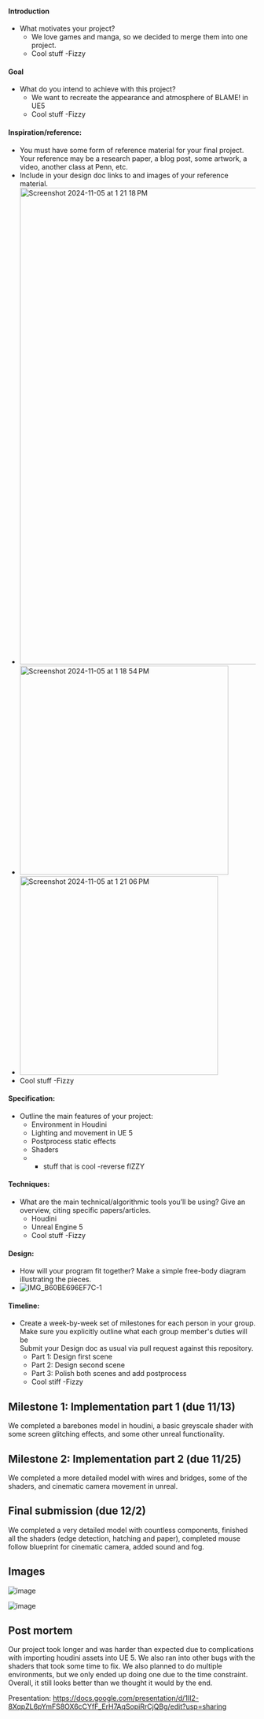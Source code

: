 #### Introduction
- What motivates your project?
  - We love games and manga, so we decided to merge them into one project.
  - Cool stuff -Fizzy

#### Goal
- What do you intend to achieve with this project?
  - We want to recreate the appearance and atmosphere of BLAME! in UE5
  - Cool stuff -Fizzy

#### Inspiration/reference:
- You must have some form of reference material for your final project. Your reference may be a research paper, a blog post, some artwork, a video, another class at Penn, etc.  
- Include in your design doc links to and images of your reference material.
- <img width="967" alt="Screenshot 2024-11-05 at 1 21 18 PM" src="https://github.com/user-attachments/assets/10ef9031-b920-4236-8bad-3b6b9f72df89">
- <img width="424" alt="Screenshot 2024-11-05 at 1 18 54 PM" src="https://github.com/user-attachments/assets/e572ade1-1c14-4d54-91cd-0943a3830774">
- <img width="403" alt="Screenshot 2024-11-05 at 1 21 06 PM" src="https://github.com/user-attachments/assets/6fd5eb3e-2a8f-4e5b-95c1-71723fc63ac0">
- Cool stuff -Fizzy

#### Specification:
- Outline the main features of your project:
  - Environment in Houdini
  - Lighting and movement in UE 5
  - Postprocess static effects
  - Shaders
  - - stuff that is cool -reverse fIZZY

#### Techniques:
- What are the main technical/algorithmic tools you’ll be using? Give an overview, citing specific papers/articles.
  - Houdini
  - Unreal Engine 5
  - Cool stuff -Fizzy

#### Design:
- How will your program fit together? Make a simple free-body diagram illustrating the pieces.
- ![IMG_B60BE696EF7C-1](https://github.com/user-attachments/assets/a77ac0c6-cfdb-43e2-b4a1-790d6ce72f33)


#### Timeline:
- Create a week-by-week set of milestones for each person in your group. Make sure you explicitly outline what each group member's duties will be   
Submit your Design doc as usual via pull request against this repository.
  - Part 1: Design first scene
  - Part 2: Design second scene
  - Part 3: Polish both scenes and add postprocess
  - Cool stiff -Fizzy

## Milestone 1: Implementation part 1 (due 11/13)
We completed a barebones model in houdini, a basic greyscale shader with some screen glitching effects, and some other unreal functionality.

## Milestone 2: Implementation part 2 (due 11/25)
We completed a more detailed model with wires and bridges, some of the shaders, and cinematic camera movement in unreal.

## Final submission (due 12/2)
We completed a very detailed model with countless components, finished all the shaders (edge detection, hatching and paper), completed mouse follow blueprint for cinematic camera, added sound and fog.

## Images
![image](https://github.com/user-attachments/assets/008967cc-8c43-4996-9cc8-4dd643928331)

![image](https://github.com/user-attachments/assets/e78df020-b7d4-404c-80b4-07759eaebf02)

## Post mortem
Our project took longer and was harder than expected due to complications with importing houdini assets into UE 5. We also ran into other bugs with the shaders that took some time to fix. We also planned to do multiple environments, but we only ended up doing one due to the time constraint. Overall, it still looks better than we thought it would by the end.

Presentation: https://docs.google.com/presentation/d/1II2-8XqpZL6pYmFS8OX6cCYfF_ErH7AqSopiRrCjQBg/edit?usp=sharing
